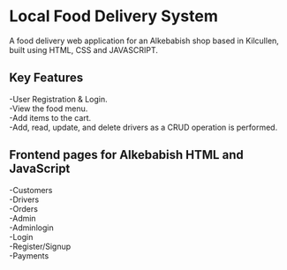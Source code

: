#  Local Food Delivery System 
A food delivery web application for an Alkebabish shop based in Kilcullen, built using HTML, CSS and JAVASCRIPT.
## Key Features
-User Registration & Login.  
-View the food menu.  
-Add items to the cart.  
-Add, read, update, and delete drivers as a CRUD operation is performed.  
## Frontend pages for Alkebabish HTML and JavaScript
-Customers  
-Drivers  
-Orders  
-Admin  
-Adminlogin  
-Login  
-Register/Signup  
-Payments


